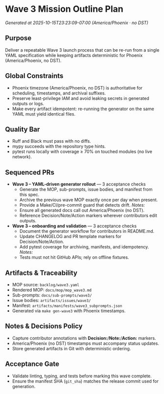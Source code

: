 # Wave 3 Mission Outline Plan

_Generated at 2025-10-15T23:23:09-07:00 (America/Phoenix · no DST)_

## Purpose
Deliver a repeatable Wave 3 launch process that can be re-run from a single YAML specification while keeping artifacts deterministic for Phoenix (America/Phoenix, no DST).

## Global Constraints
- Phoenix timezone (America/Phoenix, no DST) is authoritative for scheduling, timestamps, and archival suffixes.
- Preserve least-privilege IAM and avoid leaking secrets in generated outputs or logs.
- Make every artifact idempotent: re-running the generator on the same YAML must yield identical files.

## Quality Bar
- Ruff and Black must pass with no diffs.
- mypy succeeds with the repository type hints.
- pytest runs locally with coverage ≥ 70% on touched modules (no live network).

## Sequenced PRs
- **Wave 3 – YAML-driven generator rollout** — 3 acceptance checks
  - Generate the MOP, sub-prompts, issue bodies, and manifest from this spec.
  - Archive the previous wave MOP exactly once per day when present.
  - Provide a Make/CI/pre-commit guard that detects drift.
  _Notes:_
  - Ensure all generated docs call out America/Phoenix (no DST).
  - Reference Decision/Note/Action markers wherever contributors edit outputs.
- **Wave 3 – onboarding and validation** — 3 acceptance checks
  - Document the generator workflow for contributors in README.md.
  - Update CHANGELOG and PR template markers for Decision/Note/Action.
  - Add pytest coverage for archiving, manifests, and idempotency.
  _Notes:_
  - Tests must not hit GitHub APIs; rely on offline fixtures.

## Artifacts & Traceability
- MOP source: `backlog/wave3.yaml`
- Rendered MOP: `docs/mop/mop_wave3.md`
- Sub-prompts: `docs/sub-prompts/wave3/`
- Issue bodies: `artifacts/issues/wave3/`
- Manifest: `artifacts/manifests/wave3_subprompts.json`
- Generated via `make gen-wave3` with Phoenix timestamps.

## Notes & Decisions Policy
- Capture contributor annotations with **Decision:**/**Note:**/**Action:** markers.
- America/Phoenix (no DST) timestamps must accompany status updates.
- Store generated artifacts in Git with deterministic ordering.

## Acceptance Gate
- Validate linting, typing, and tests before marking this wave complete.
- Ensure the manifest SHA (`git_sha`) matches the release commit used for generation.
